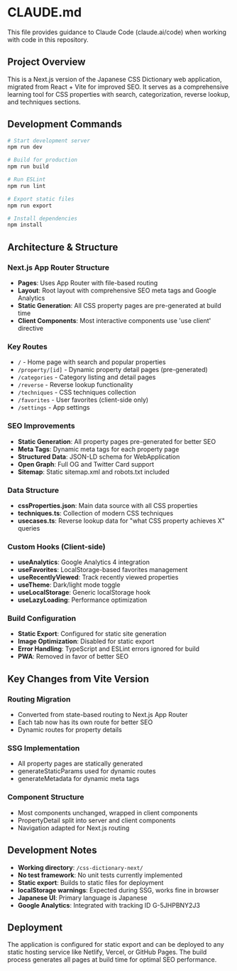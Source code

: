 # CLAUDE.md

This file provides guidance to Claude Code (claude.ai/code) when working with code in this repository.

## Project Overview

This is a Next.js version of the Japanese CSS Dictionary web application, migrated from React + Vite for improved SEO. It serves as a comprehensive learning tool for CSS properties with search, categorization, reverse lookup, and techniques sections.

## Development Commands

```bash
# Start development server
npm run dev

# Build for production
npm run build

# Run ESLint
npm run lint

# Export static files
npm run export

# Install dependencies
npm install
```

## Architecture & Structure

### Next.js App Router Structure
- **Pages**: Uses App Router with file-based routing
- **Layout**: Root layout with comprehensive SEO meta tags and Google Analytics
- **Static Generation**: All CSS property pages are pre-generated at build time
- **Client Components**: Most interactive components use 'use client' directive

### Key Routes
- `/` - Home page with search and popular properties
- `/property/[id]` - Dynamic property detail pages (pre-generated)
- `/categories` - Category listing and detail pages
- `/reverse` - Reverse lookup functionality
- `/techniques` - CSS techniques collection
- `/favorites` - User favorites (client-side only)
- `/settings` - App settings

### SEO Improvements
- **Static Generation**: All property pages pre-generated for better SEO
- **Meta Tags**: Dynamic meta tags for each property page
- **Structured Data**: JSON-LD schema for WebApplication
- **Open Graph**: Full OG and Twitter Card support
- **Sitemap**: Static sitemap.xml and robots.txt included

### Data Structure
- **cssProperties.json**: Main data source with all CSS properties
- **techniques.ts**: Collection of modern CSS techniques
- **usecases.ts**: Reverse lookup data for "what CSS property achieves X" queries

### Custom Hooks (Client-side)
- **useAnalytics**: Google Analytics 4 integration
- **useFavorites**: LocalStorage-based favorites management
- **useRecentlyViewed**: Track recently viewed properties
- **useTheme**: Dark/light mode toggle
- **useLocalStorage**: Generic localStorage hook
- **useLazyLoading**: Performance optimization

### Build Configuration
- **Static Export**: Configured for static site generation
- **Image Optimization**: Disabled for static export
- **Error Handling**: TypeScript and ESLint errors ignored for build
- **PWA**: Removed in favor of better SEO

## Key Changes from Vite Version

### Routing Migration
- Converted from state-based routing to Next.js App Router
- Each tab now has its own route for better SEO
- Dynamic routes for property details

### SSG Implementation
- All property pages are statically generated
- generateStaticParams used for dynamic routes
- generateMetadata for dynamic meta tags

### Component Structure
- Most components unchanged, wrapped in client components
- PropertyDetail split into server and client components
- Navigation adapted for Next.js routing

## Development Notes

- **Working directory**: `/css-dictionary-next/`
- **No test framework**: No unit tests currently implemented
- **Static export**: Builds to static files for deployment
- **localStorage warnings**: Expected during SSG, works fine in browser
- **Japanese UI**: Primary language is Japanese
- **Google Analytics**: Integrated with tracking ID G-5JHPBNY2J3

## Deployment

The application is configured for static export and can be deployed to any static hosting service like Netlify, Vercel, or GitHub Pages. The build process generates all pages at build time for optimal SEO performance.
